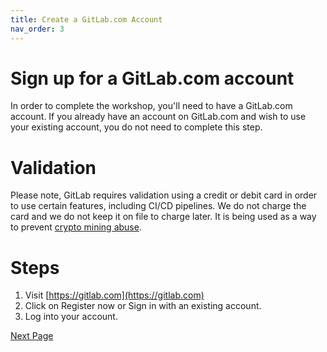 ```yaml
---
title: Create a GitLab.com Account
nav_order: 3
---
```


# Sign up for a GitLab.com account
In order to complete the workshop, you'll need to have a GitLab.com account. If you already have an account on GitLab.com and wish to use your existing account, you do not need to complete this step.

# Validation
Please note, GitLab requires validation using a credit or debit card in order to use certain features, including CI/CD pipelines. We do not charge the card and we do not keep it on file to charge later. It is being used as a way to prevent [crypto mining abuse](https://about.gitlab.com/blog/2021/05/17/prevent-crypto-mining-abuse/). 

# Steps

1. Visit [https://gitlab.com](https://gitlab.com)
2. Click on Register now or Sign in with an existing account.
3. Log into your account.

[Next Page](https://devops-education.gitlab.io/cwac-workshop/course/setup/)
